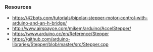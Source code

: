 ### Resources
- https://42bots.com/tutorials/bipolar-stepper-motor-control-with-arduino-and-an-h-bridge/
- http://www.airspayce.com/mikem/arduino/AccelStepper/
- https://www.arduino.cc/en/Reference/Stepper
- https://github.com/arduino-libraries/Stepper/blob/master/src/Stepper.cpp
